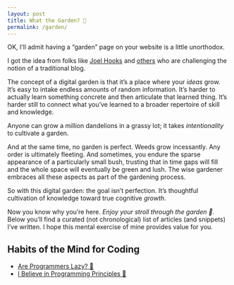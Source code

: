 ```yaml
---
layout: post
title: What the Garden? 🌿
permalink: /garden/
---
```

OK, I’ll admit having a “garden” page on your website is a little unorthodox.

I got the idea from folks like [Joel Hooks](https://joelhooks.com/digital-garden) and [others](https://tomcritchlow.com/2018/10/10/of-gardens-and-wikis/) who are challenging the notion of a traditional blog.

The concept of a digital garden is that it’s a place where your *ideas* grow. It’s easy to intake endless amounts of random information. It’s harder to actually learn something concrete and then articulate that learned thing. It’s harder still to connect what you’ve learned to a broader repertoire of skill and knowledge.

Anyone can grow a million dandelions in a grassy lot; it takes *intentionality* to cultivate a garden.

And at the same time, no garden is perfect. Weeds grow incessantly. Any order is ultimately fleeting. And sometimes, you endure the sparse appearance of a particularly small bush, trusting that in time gaps will fill and the whole space will eventually be green and lush. The wise gardener embraces all these aspects as part of the gardening process.

So with this digital garden: the goal isn’t perfection. It’s thoughtful cultivation of knowledge toward true cognitive *growth*.

Now you know why you’re here. *Enjoy your stroll through the garden 🌿.* Below you’ll find a curated (not chronological) list of articles (and snippets) I’ve written. I hope this mental exercise of mine provides value for you.

## Habits of the Mind for Coding
* [Are Programmers Lazy? 🧐](https://www.meka.la/garden/are-programmers-lazy)
* [I Believe in Programming Principles 🧠](https://www.meka.la/garden/programming-principles-language-skills)